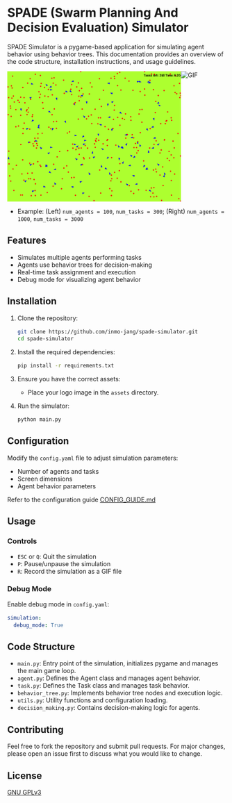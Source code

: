 # SPADE (Swarm Planning And Decision Evaluation) Simulator

SPADE Simulator is a pygame-based application for simulating agent behavior using behavior trees. This documentation provides an overview of the code structure, installation instructions, and usage guidelines.

<div style="display: flex; flex-direction: row;">
    <img src="output/2024-07-13/RandomAssignment_100_agents_300_tasks_2024-07-13_00-41-18.gif" alt="GIF" width="400" height="300">
    <img src="output/2024-07-13/RandomAssignment_1000_agents_3000_tasks_2024-07-13_00-38-13.gif" alt="GIF" width="400" height="300">
</div>

- Example: (Left) `num_agents = 100`, `num_tasks = 300`; (Right) `num_agents = 1000`, `num_tasks = 3000`



## Features

- Simulates multiple agents performing tasks
- Agents use behavior trees for decision-making
- Real-time task assignment and execution
- Debug mode for visualizing agent behavior

## Installation

1. Clone the repository:
    ```sh
    git clone https://github.com/inmo-jang/spade-simulator.git
    cd spade-simulator
    ```

2. Install the required dependencies:
    ```sh
    pip install -r requirements.txt
    ```

3. Ensure you have the correct assets:
    - Place your logo image in the `assets` directory.

4. Run the simulator:
    ```sh
    python main.py
    ```

## Configuration

Modify the `config.yaml` file to adjust simulation parameters:
- Number of agents and tasks
- Screen dimensions
- Agent behavior parameters

Refer to the configuration guide [CONFIG_GUIDE.md](/docs/CONFIG_GUIDE.md)

## Usage

### Controls
- `ESC` or `Q`: Quit the simulation
- `P`: Pause/unpause the simulation
- `R`: Record the simulation as a GIF file

### Debug Mode
Enable debug mode in `config.yaml`:
```yaml
simulation:
  debug_mode: True
```

## Code Structure
- `main.py`: Entry point of the simulation, initializes pygame and manages the main game loop.
- `agent.py`: Defines the Agent class and manages agent behavior.
- `task.py`: Defines the Task class and manages task behavior.
- `behavior_tree.py`: Implements behavior tree nodes and execution logic.
- `utils.py`: Utility functions and configuration loading.
- `decision_making.py`: Contains decision-making logic for agents.

## Contributing
Feel free to fork the repository and submit pull requests. For major changes, please open an issue first to discuss what you would like to change.

## License
[GNU GPLv3](LICENSE)
